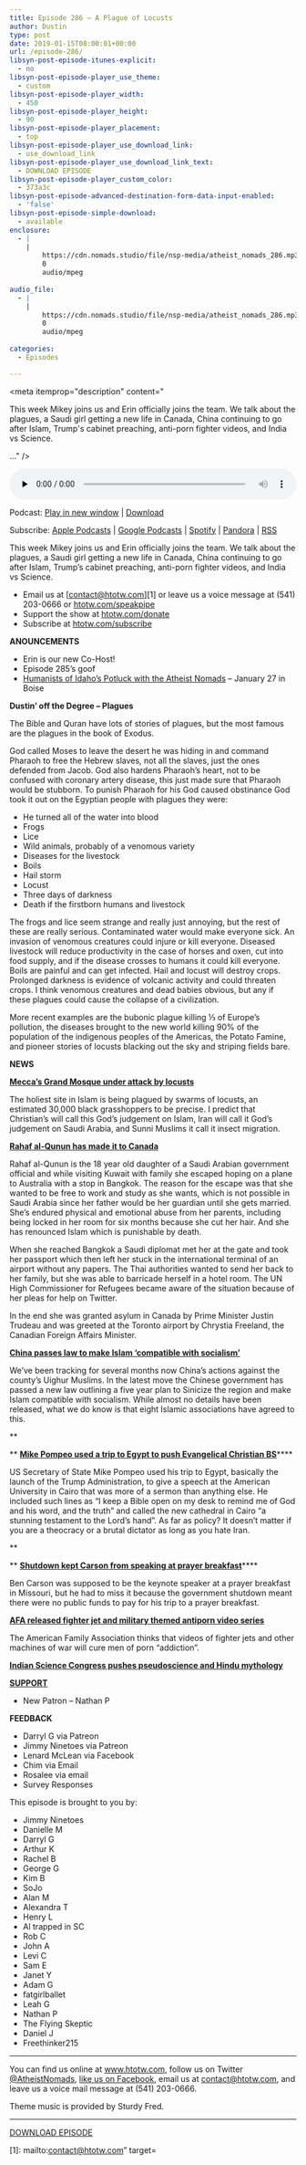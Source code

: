 ```yaml
---
title: Episode 286 – A Plague of Locusts
author: Dustin
type: post
date: 2019-01-15T08:00:01+00:00
url: /episode-286/
libsyn-post-episode-itunes-explicit:
  - no
libsyn-post-episode-player_use_theme:
  - custom
libsyn-post-episode-player_width:
  - 450
libsyn-post-episode-player_height:
  - 90
libsyn-post-episode-player_placement:
  - top
libsyn-post-episode-player_use_download_link:
  - use_download_link
libsyn-post-episode-player_use_download_link_text:
  - DOWNLOAD EPISODE
libsyn-post-episode-player_custom_color:
  - 373a3c
libsyn-post-episode-advanced-destination-form-data-input-enabled:
  - 'false'
libsyn-post-episode-simple-download:
  - available
enclosure:
  - |
    |
        https://cdn.nomads.studio/file/nsp-media/atheist_nomads_286.mp3
        0
        audio/mpeg
        
audio_file:
  - |
    |
        https://cdn.nomads.studio/file/nsp-media/atheist_nomads_286.mp3
        0
        audio/mpeg
        
categories:
  - Episodes

---
```

<div itemscope itemtype="http://schema.org/AudioObject">
  <meta itemprop="name" content="Episode 286 &#8211; A Plague of Locusts" />
  
  <meta itemprop="uploadDate" content="2019-01-15T01:00:01-07:00" />
  
  <meta itemprop="encodingFormat" content="audio/mpeg" />
  
  <meta itemprop="description" content="




This week Mikey joins us and Erin officially joins the team. We talk about the plagues, a Saudi girl getting a new life in Canada, China continuing to go after Islam, Trump's cabinet preaching, anti-porn fighter videos, and India vs Science.



..." />
  
  <meta itemprop="contentUrl" content="https://dts.podtrac.com/redirect.mp3/cdn.nomads.studio/file/nsp-media/atheist_nomads_286.mp3" />
  
  <div class="powerpress_player" id="powerpress_player_8549">
    <audio class="wp-audio-shortcode" id="audio-3337-293" preload="none" style="width: 100%;" controls="controls"><source type="audio/mpeg" src="https://dts.podtrac.com/redirect.mp3/cdn.nomads.studio/file/nsp-media/atheist_nomads_286.mp3?_=293" /><a href="https://dts.podtrac.com/redirect.mp3/cdn.nomads.studio/file/nsp-media/atheist_nomads_286.mp3">https://dts.podtrac.com/redirect.mp3/cdn.nomads.studio/file/nsp-media/atheist_nomads_286.mp3</a></audio>
  </div>
</div>

<p class="powerpress_links powerpress_links_mp3">
  Podcast: <a href="https://dts.podtrac.com/redirect.mp3/cdn.nomads.studio/file/nsp-media/atheist_nomads_286.mp3" class="powerpress_link_pinw" target="_blank" title="Play in new window" onclick="return powerpress_pinw('https://htotw.com/?powerpress_pinw=3337-podcast');" rel="nofollow">Play in new window</a> | <a href="https://dts.podtrac.com/redirect.mp3/cdn.nomads.studio/file/nsp-media/atheist_nomads_286.mp3" class="powerpress_link_d" title="Download" rel="nofollow" download="atheist_nomads_286.mp3">Download</a>
</p>

<p class="powerpress_links powerpress_subscribe_links">
  Subscribe: <a href="https://podcasts.apple.com/us/podcast/humanists-take-on-the-world/id530050098?mt=2&ls=1" class="powerpress_link_subscribe powerpress_link_subscribe_itunes" target="_blank" title="Subscribe on Apple Podcasts" rel="nofollow">Apple Podcasts</a> | <a href="https://www.google.com/podcasts?feed=aHR0cDovL2F0aGVpc3Rub21hZHMubGlic3luLmNvbS9yc3M%3D" class="powerpress_link_subscribe powerpress_link_subscribe_googleplay" target="_blank" title="Subscribe on Google Podcasts" rel="nofollow">Google Podcasts</a> | <a href="https://open.spotify.com/show/3LzK2xZGike6Tc1GEMtMbr?si=LieN9SNuTpq96smuaUsH8A" class="powerpress_link_subscribe powerpress_link_subscribe_spotify" target="_blank" title="Subscribe on Spotify" rel="nofollow">Spotify</a> | <a href="https://www.pandora.com/podcast/atheist-nomads/PC:10122?corr=62071012&part=ug" class="powerpress_link_subscribe powerpress_link_subscribe_pandora" target="_blank" title="Subscribe on Pandora" rel="nofollow">Pandora</a> | <a href="https://htotw.com/feed/podcast/" class="powerpress_link_subscribe powerpress_link_subscribe_rss" target="_blank" title="Subscribe via RSS" rel="nofollow">RSS</a>
</p><figure></figure> 

This week Mikey joins us and Erin officially joins the team. We talk about the plagues, a Saudi girl getting a new life in Canada, China continuing to go after Islam, Trump&#8217;s cabinet preaching, anti-porn fighter videos, and India vs Science.

<!--more-->

  * Email us at [contact@htotw.com][1] or leave us a voice message at (541) 203-0666 or <a href="https://htotw.com/speakpipe" target="_blank" rel="noopener">htotw.com/speakpipe</a>
  * Support the show at <a href="https://htotw.com/donate" target="_blank" rel="noopener">htotw.com/donate</a>
  * Subscribe at <a href="https://htotw.com/subscribe" target="_blank" rel="noopener">htotw.com/subscribe</a>

**ANOUNCEMENTS**

  * Erin is our new Co-Host!
  * Episode 285’s goof
  * <a href="https://www.meetup.com/Humanists-of-Idaho/events/257619782" target="_blank" rel="noopener">Humanists of Idaho’s Potluck with the Atheist Nomads</a> &#8211; January 27 in Boise

**Dustin’ off the Degree &#8211; Plagues**

The Bible and Quran have lots of stories of plagues, but the most famous are the plagues in the book of Exodus.

God called Moses to leave the desert he was hiding in and command Pharaoh to free the Hebrew slaves, not all the slaves, just the ones defended from Jacob. God also hardens Pharaoh&#8217;s heart, not to be confused with coronary artery disease, this just made sure that Pharaoh would be stubborn. To punish Pharaoh for his God caused obstinance God took it out on the Egyptian people with plagues they were:

  * He turned all of the water into blood
  * Frogs
  * Lice
  * Wild animals, probably of a venomous variety
  * Diseases for the livestock
  * Boils
  * Hail storm
  * Locust
  * Three days of darkness
  * Death if the firstborn humans and livestock

The frogs and lice seem strange and really just annoying, but the rest of these are really serious. Contaminated water would make everyone sick. An invasion of venomous creatures could injure or kill everyone. Diseased livestock will reduce productivity in the case of horses and oxen, cut into food supply, and if the disease crosses to humans it could kill everyone. Boils are painful and can get infected. Hail and locust will destroy crops. Prolonged darkness is evidence of volcanic activity and could threaten crops. I think venomous creatures and dead babies obvious, but any if these plagues could cause the collapse of a civilization.

More recent examples are the bubonic plague killing ⅓ of Europe&#8217;s pollution, the diseases brought to the new world killing 90% of the population of the indigenous peoples of the Americas, the Potato Famine, and pioneer stories of locusts blacking out the sky and striping fields bare.

**NEWS**

**<a href="https://www.newsweek.com/mecca-grand-mosque-holiest-muslim-site-attack-locusts-swarm-1288391" target="_blank" rel="noreferrer noopener">Mecca&#8217;s Grand Mosque under attack by locusts</a>**

The holiest site in Islam is being plagued by swarms of locusts, an estimated 30,000 black grasshoppers to be precise. I predict that Christian&#8217;s will call this God&#8217;s judgement on Islam, Iran will call it God’s judgement on Saudi Arabia, and Sunni Muslims it call it insect migration.

**<a href="https://www.bbc.com/news/amp/world-us-canada-46851723" target="_blank" rel="noreferrer noopener">Rahaf al-Qunun has made it to Canada﻿</a>**

Rahaf al-Qunun is the 18 year old daughter of a Saudi Arabian government official and while visiting Kuwait with family she escaped hoping on a plane to Australia with a stop in Bangkok. The reason for the escape was that she wanted to be free to work and study as she wants, which is not possible in Saudi Arabia since her father would be her guardian until she gets married. She’s endured physical and emotional abuse from her parents, including being locked in her room for six months because she cut her hair. And she has renounced Islam which is punishable by death.

When she reached Bangkok a Saudi diplomat met her at the gate and took her passport which then left her stuck in the international terminal of an airport without any papers. The Thai authorities wanted to send her back to her family, but she was able to barricade herself in a hotel room. The UN High Commissioner for Refugees became aware of the situation because of her pleas for help on Twitter.

In the end she was granted asylum in Canada by Prime Minister Justin Trudeau and was greeted at the Toronto airport by Chrystia Freeland, the Canadian Foreign Affairs Minister.

**<a href="https://www.aljazeera.com/news/2019/01/china-passes-law-islam-compatible-socialism-190105185031063.html" target="_blank" rel="noreferrer noopener">China passes law to make Islam &#8216;compatible with socialism&#8217;</a> ﻿**

We’ve been tracking for several months now China’s actions against the county’s Uighur Muslims. In the latest move the Chinese government has passed a new law outlining a five year plan to Sinicize the region and make Islam compatible with socialism. While almost no details have been released, what we do know is that eight Islamic associations have agreed to this.

**

** **<a href="https://www.theguardian.com/us-news/2019/jan/11/trump-administration-evangelical-influence-support" target="_blank" rel="noopener">Mike Pompeo used a trip to Egypt to push Evangelical Christian BS</a>****** 

US Secretary of State Mike Pompeo used his trip to Egypt, basically the launch of the Trump Administration, to give a speech at the American University in Cairo that was more of a sermon than anything else. He included such lines as “I keep a Bible open on my desk to remind me of God and his word, and the truth” and called the new cathedral in Cairo “a stunning testament to the Lord’s hand”. As far as policy? It doesn’t matter if you are a theocracy or a brutal dictator as long as you hate Iran.

**

** **<a href="https://friendlyatheist.patheos.com/2019/01/09/because-of-shutdown-ben-carson-cant-fly-to-missouri-for-a-prayer-breakfast/" target="_blank" rel="noopener">Shutdown kept Carson from speaking at prayer breakfast</a>****** 

Ben Carson was supposed to be the keynote speaker at a prayer breakfast in Missouri, but he had to miss it because the government shutdown meant there were no public funds to pay for his trip to a prayer breakfast.

**<a href="http://www.rightwingwatch.org/post/only-fighter-jets-can-fix-this-porn-addiction/" target="_blank" rel="noopener">AFA released fighter jet and military themed antiporn video series</a>**

The American Family Association thinks that videos of fighter jets and other machines of war will cure men of porn &#8220;addiction&#8221;.

**<a href="https://www.bbc.com/news/world-asia-india-46778879" target="_blank" rel="noreferrer noopener">Indian Science Congress pushes pseudoscience and Hindu mythology</a>**

**<a href="https://htotw.com/donate" target="_blank" rel="noreferrer noopener">SUPPORT﻿</a>**

  * New Patron &#8211; Nathan P

**FEEDBACK**

  * Darryl G via Patreon
  * Jimmy Ninetoes via Patreon
  * Lenard McLean via Facebook
  * Chim via Email
  * Rosalee via email
  * Survey Responses

This episode is brought to you by:

  * Jimmy Ninetoes
  * Danielle M
  * Darryl G
  * Arthur K
  * Rachel B
  * George G
  * Kim B
  * SoJo
  * Alan M
  * Alexandra T
  * Henry L
  * Al trapped in SC
  * Rob C
  * John A
  * Levi C
  * Sam E
  * Janet Y
  * Adam G
  * fatgirlballet
  * Leah G
  * Nathan P
  * The Flying Skeptic
  * Daniel J
  * Freethinker215

<hr class="wp-block-separator" />

You can find us online at <a href="https://www.htotw.com/" target="_blank" rel="noopener">www.htotw.com</a>, follow us on Twitter <a href="https://twitter.com/AtheistNomads" target="_blank" rel="noopener">@AtheistNomads</a>, <a href="https://htotw.com/facebook" target="_blank" rel="noopener">like us on Facebook</a>, email us at <contact@htotw.com>, and leave us a voice mail message at (541) 203-0666.

Theme music is provided by Sturdy Fred.

<hr class="wp-block-separator" />

<a href="https://dts.podtrac.com/redirect.mp3/cdn.nomads.studio/file/nsp-media/atheist_nomads_286.mp3" target="_blank" rel="noreferrer noopener" aria-label="DOWNLOAD EPISODE (opens in a new tab)">DOWNLOAD EPISODE</a>

 [1]: mailto:contact@htotw.com” target=
